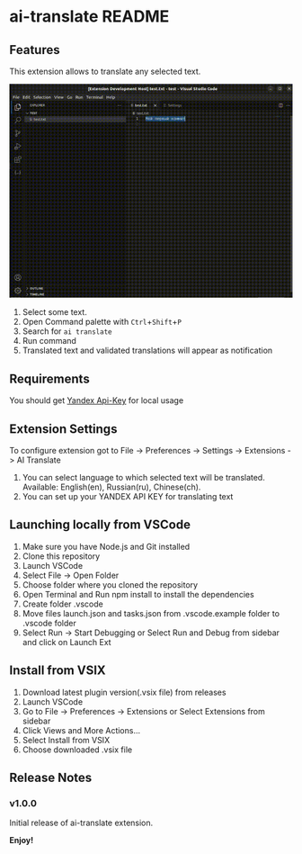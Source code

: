 # ai-translate README

## Features

This extension allows to translate any selected text.

![Run extension from command palette](images/ai-translate.gif)

1. Select some text.
2. Open Command palette with `Ctrl`+`Shift`+`P`
3. Search for `ai translate`
4. Run command
5. Translated text and validated translations will appear as notification

## Requirements

You should get [Yandex Api-Key](https://yandex.cloud/ru/docs/iam/operations/api-key/create) for local usage

## Extension Settings

To configure extension got to File -> Preferences -> Settings -> Extensions -> AI Translate
1. You can select language to which selected text will be translated. Available: English(en), Russian(ru), Chinese(ch).
2. You can set up your YANDEX API KEY for translating text

## Launching locally from VSCode

1. Make sure you have Node.js and Git installed
2. Clone this repository
3. Launch VSCode
4. Select File -> Open Folder
5. Choose folder where you cloned the repository
6. Open Terminal and Run npm install to install the dependencies
7. Create folder .vscode
8. Move files launch.json and tasks.json from .vscode.example folder to .vscode folder
9. Select Run -> Start Debugging or Select Run and Debug from sidebar and click on Launch Ext

## Install from VSIX

1. Download latest plugin version(.vsix file) from releases
2. Launch VSCode
3. Go to File -> Preferences -> Extensions or Select Extensions from sidebar
4. Click Views and More Actions...
5. Select Install from VSIX
6. Choose downloaded .vsix file

## Release Notes

### v1.0.0

Initial release of ai-translate extension.

**Enjoy!**
